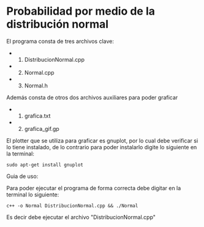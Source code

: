# Probabilidad por medio de la distribución normal

El programa consta de tres archivos clave:

* 1. DistribucionNormal.cpp
* 2. Normal.cpp
* 3. Normal.h

Además consta de otros dos archivos auxiliares para poder graficar

* 1. grafica.txt
* 2. grafica_gif.gp

El plotter que se utiliza para graficar es gnuplot, por lo cual debe verificar si lo tiene instalado, de lo contrario para poder instalarlo digite lo siguiente en la terminal:

```
sudo apt-get install gnuplot
```

Guia de uso:

Para poder ejecutar el programa de forma correcta debe digitar en la terminal lo siguiente:

```
c++ -o Normal DistribucionNormal.cpp && ./Normal
```

Es decir debe ejecutar el archivo "DistribucionNormal.cpp"



